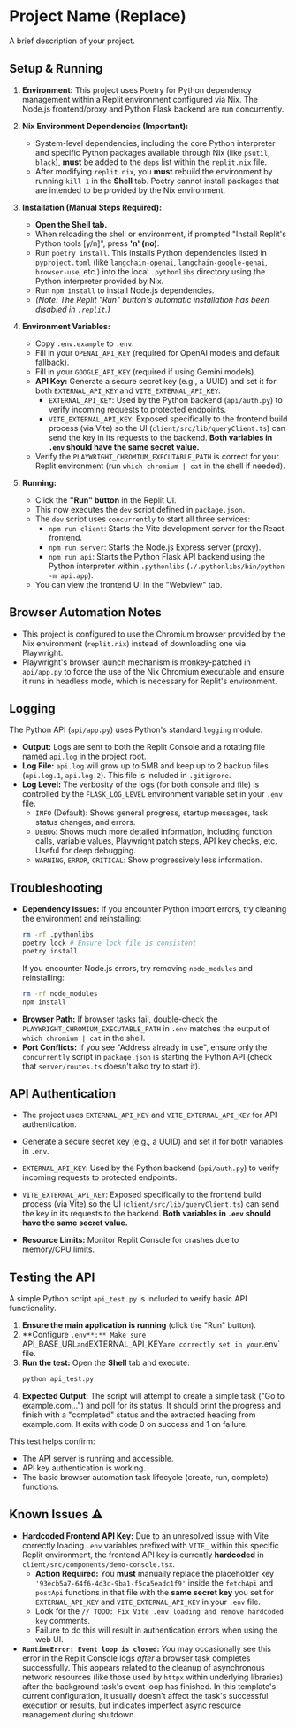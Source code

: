 # Project Name (Replace)

A brief description of your project.

## Setup & Running

1.  **Environment:** This project uses Poetry for Python dependency management within a Replit environment configured via Nix. The Node.js frontend/proxy and Python Flask backend are run concurrently.

2.  **Nix Environment Dependencies (Important):**
    *   System-level dependencies, including the core Python interpreter and specific Python packages available through Nix (like `psutil`, `black`), **must** be added to the `deps` list within the `replit.nix` file.
    *   After modifying `replit.nix`, you **must** rebuild the environment by running `kill 1` in the **Shell** tab. Poetry cannot install packages that are intended to be provided by the Nix environment.

3.  **Installation (Manual Steps Required):**
    *   **Open the Shell tab.**
    *   When reloading the shell or environment, if prompted "Install Replit's Python tools [y/n]", press **'n' (no)**.
    *   Run `poetry install`. This installs Python dependencies listed in `pyproject.toml` (like `langchain-openai`, `langchain-google-genai`, `browser-use`, etc.) into the local `.pythonlibs` directory using the Python interpreter provided by Nix.
    *   Run `npm install` to install Node.js dependencies.
    *   *(Note: The Replit \"Run\" button's automatic installation has been disabled in `.replit`.)*

4.  **Environment Variables:**
    *   Copy `.env.example` to `.env`.
    *   Fill in your `OPENAI_API_KEY` (required for OpenAI models and default fallback).
    *   Fill in your `GOOGLE_API_KEY` (required if using Gemini models).
    *   **API Key:** Generate a secure secret key (e.g., a UUID) and set it for both `EXTERNAL_API_KEY` and `VITE_EXTERNAL_API_KEY`.
        *   `EXTERNAL_API_KEY`: Used by the Python backend (`api/auth.py`) to verify incoming requests to protected endpoints.
        *   `VITE_EXTERNAL_API_KEY`: Exposed specifically to the frontend build process (via Vite) so the UI (`client/src/lib/queryClient.ts`) can send the key in its requests to the backend. **Both variables in `.env` should have the same secret value.**
    *   Verify the `PLAYWRIGHT_CHROMIUM_EXECUTABLE_PATH` is correct for your Replit environment (run `which chromium | cat` in the shell if needed).

5.  **Running:** 
    *   Click the **"Run" button** in the Replit UI.
    *   This now executes the `dev` script defined in `package.json`.
    *   The `dev` script uses `concurrently` to start all three services:
        *   `npm run client`: Starts the Vite development server for the React frontend.
        *   `npm run server`: Starts the Node.js Express server (proxy).
        *   `npm run api`: Starts the Python Flask API backend using the Python interpreter within `.pythonlibs` (`./.pythonlibs/bin/python -m api.app`).
    *   You can view the frontend UI in the "Webview" tab.

## Browser Automation Notes

*   This project is configured to use the Chromium browser provided by the Nix environment (`replit.nix`) instead of downloading one via Playwright.
*   Playwright's browser launch mechanism is monkey-patched in `api/app.py` to force the use of the Nix Chromium executable and ensure it runs in headless mode, which is necessary for Replit's environment.

## Logging

The Python API (`api/app.py`) uses Python's standard `logging` module.

*   **Output:** Logs are sent to both the Replit Console and a rotating file named `api.log` in the project root.
*   **Log File:** `api.log` will grow up to 5MB and keep up to 2 backup files (`api.log.1`, `api.log.2`). This file is included in `.gitignore`.
*   **Log Level:** The verbosity of the logs (for both console and file) is controlled by the `FLASK_LOG_LEVEL` environment variable set in your `.env` file.
    *   `INFO` (Default): Shows general progress, startup messages, task status changes, and errors.
    *   `DEBUG`: Shows much more detailed information, including function calls, variable values, Playwright patch steps, API key checks, etc. Useful for deep debugging.
    *   `WARNING`, `ERROR`, `CRITICAL`: Show progressively less information.

## Troubleshooting

*   **Dependency Issues:** If you encounter Python import errors, try cleaning the environment and reinstalling:
    ```bash
    rm -rf .pythonlibs
    poetry lock # Ensure lock file is consistent
    poetry install
    ```
    If you encounter Node.js errors, try removing `node_modules` and reinstalling:
    ```bash
    rm -rf node_modules
    npm install
    ```
*   **Browser Path:** If browser tasks fail, double-check the `PLAYWRIGHT_CHROMIUM_EXECUTABLE_PATH` in `.env` matches the output of `which chromium | cat` in the shell.
*   **Port Conflicts:** If you see "Address already in use", ensure only the `concurrently` script in `package.json` is starting the Python API (check that `server/routes.ts` doesn't also try to start it).

## API Authentication

*   The project uses `EXTERNAL_API_KEY` and `VITE_EXTERNAL_API_KEY` for API authentication.
*   Generate a secure secret key (e.g., a UUID) and set it for both variables in `.env`.
*   `EXTERNAL_API_KEY`: Used by the Python backend (`api/auth.py`) to verify incoming requests to protected endpoints.
*   `VITE_EXTERNAL_API_KEY`: Exposed specifically to the frontend build process (via Vite) so the UI (`client/src/lib/queryClient.ts`) can send the key in its requests to the backend. **Both variables in `.env` should have the same secret value.**

*   **Resource Limits:** Monitor Replit Console for crashes due to memory/CPU limits.

## Testing the API

A simple Python script `api_test.py` is included to verify basic API functionality.

1.  **Ensure the main application is running** (click the "Run" button).
2.  **Configure `.env**:** Make sure `API_BASE_URL` and `EXTERNAL_API_KEY` are correctly set in your `.env` file.
3.  **Run the test:** Open the **Shell** tab and execute:
    ```bash
    python api_test.py
    ```
4.  **Expected Output:** The script will attempt to create a simple task ("Go to example.com...") and poll for its status. It should print the progress and finish with a "completed" status and the extracted heading from example.com. It exits with code 0 on success and 1 on failure.

This test helps confirm:
*   The API server is running and accessible.
*   API key authentication is working.
*   The basic browser automation task lifecycle (create, run, complete) functions.

## Known Issues ⚠️

*   **Hardcoded Frontend API Key:** Due to an unresolved issue with Vite correctly loading `.env` variables prefixed with `VITE_` within this specific Replit environment, the frontend API key is currently **hardcoded** in `client/src/components/demo-console.tsx`.
    *   **Action Required:** You **must** manually replace the placeholder key `'93ecb5a7-64f6-4d3c-9ba1-f5ca5eadc1f9'` inside the `fetchApi` and `postApi` functions in that file with the **same secret key** you set for `EXTERNAL_API_KEY` and `VITE_EXTERNAL_API_KEY` in your `.env` file.
    *   Look for the `// TODO: Fix Vite .env loading and remove hardcoded key` comments.
    *   Failure to do this will result in authentication errors when using the web UI.
*   **`RuntimeError: Event loop is closed`:** You may occasionally see this error in the Replit Console logs *after* a browser task completes successfully. This appears related to the cleanup of asynchronous network resources (like those used by `httpx` within underlying libraries) after the background task's event loop has finished. In this template's current configuration, it usually doesn't affect the task's successful execution or results, but indicates imperfect async resource management during shutdown.
